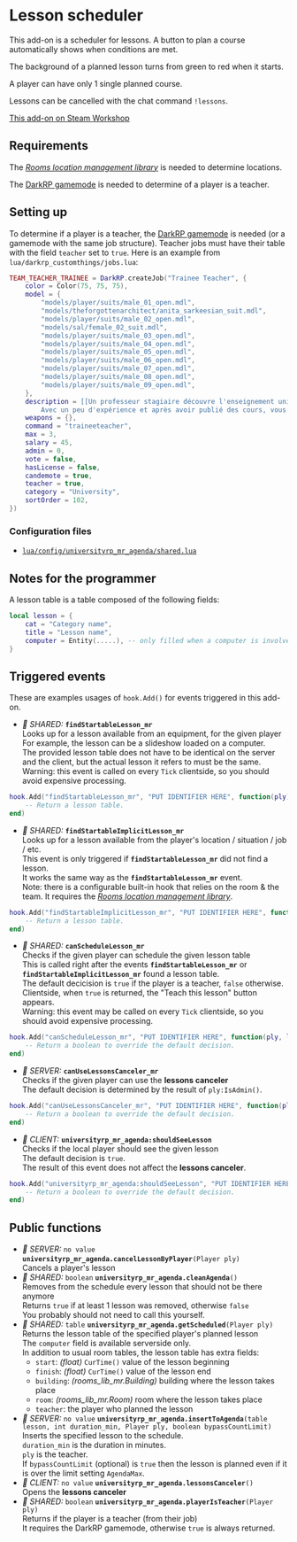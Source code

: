 # Lesson scheduler

This add-on is a scheduler for lessons. A button to plan a course automatically shows when conditions are met.

The background of a planned lesson turns from green to red when it starts.

A player can have only 1 single planned course.

Lessons can be cancelled with the chat command `!lessons`.

[This add-on on Steam Workshop](https://steamcommunity.com/sharedfiles/filedetails/?id=2133754720)

## Requirements

The *[Rooms location management library](https://github.com/EstevanTH/GMod-rooms_lib_mr)* is needed to determine locations.

The [DarkRP gamemode](https://github.com/FPtje/DarkRP) is needed to determine of a player is a teacher.

## Setting up

To determine if a player is a teacher, the [DarkRP gamemode](https://github.com/FPtje/DarkRP) is needed (or a gamemode with the same job structure). Teacher jobs must have their table with the field `teacher` set to `true`. Here is an example from `lua/darkrp_customthings/jobs.lua`:

```lua
TEAM_TEACHER_TRAINEE = DarkRP.createJob("Trainee Teacher", {
	color = Color(75, 75, 75),
	model = {
		"models/player/suits/male_01_open.mdl",
		"models/theforgottenarchitect/anita_sarkeesian_suit.mdl",
		"models/player/suits/male_02_open.mdl",
		"models/sal/female_02_suit.mdl",
		"models/player/suits/male_03_open.mdl",
		"models/player/suits/male_04_open.mdl",
		"models/player/suits/male_05_open.mdl",
		"models/player/suits/male_06_open.mdl",
		"models/player/suits/male_07_open.mdl",
		"models/player/suits/male_08_open.mdl",
		"models/player/suits/male_09_open.mdl",
	},
	description = [[Un professeur stagiaire découvre l'enseignement universitaire et dispense quelques cours.
		Avec un peu d'expérience et après avoir publié des cours, vous pourrez enfin devenir professeur titulaire !]],
	weapons = {},
	command = "traineeteacher",
	max = 3,
	salary = 45,
	admin = 0,
	vote = false,
	hasLicense = false,
	candemote = true,
	teacher = true,
	category = "University",
	sortOrder = 102,
})
```

### Configuration files

- [`lua/config/universityrp_mr_agenda/shared.lua`](../_config/lua/config/universityrp_mr_agenda/shared.lua)

## Notes for the programmer

A lesson table is a table composed of the following fields:

```lua
local lesson = {
	cat = "Category name",
	title = "Lesson name",
	computer = Entity(.....), -- only filled when a computer is involved
}
```

## Triggered events

These are examples usages of `hook.Add()` for events triggered in this add-on.

- *:black_heart: SHARED:* **`findStartableLesson_mr`**  
    Looks up for a lesson available from an equipment, for the given player  
    For example, the lesson can be a slideshow loaded on a computer.  
    The provided lesson table does not have to be identical on the server and the client, but the actual lesson it refers to must be the same.  
    Warning: this event is called on every `Tick` clientside, so you should avoid expensive processing.

```lua
hook.Add("findStartableLesson_mr", "PUT IDENTIFIER HERE", function(ply)
	-- Return a lesson table.
end)
```

- *:black_heart: SHARED:* **`findStartableImplicitLesson_mr`**  
    Looks up for a lesson available from the player's location / situation / job / etc.  
    This event is only triggered if **`findStartableLesson_mr`** did not find a lesson.  
    It works the same way as the **`findStartableLesson_mr`** event.  
    Note: there is a configurable built-in hook that relies on the room & the team. It requires the *[Rooms location management library](https://github.com/EstevanTH/GMod-rooms_lib_mr)*.

```lua
hook.Add("findStartableImplicitLesson_mr", "PUT IDENTIFIER HERE", function(ply)
	-- Return a lesson table.
end)
```

- *:black_heart: SHARED:* **`canScheduleLesson_mr`**  
    Checks if the given player can schedule the given lesson table  
    This is called right after the events **`findStartableLesson_mr`** or **`findStartableImplicitLesson_mr`** found a lesson table.  
    The default decicision is `true` if the player is a teacher, `false` otherwise.  
    Clientside, when `true` is returned, the "Teach this lesson" button appears.  
    Warning: this event may be called on every `Tick` clientside, so you should avoid expensive processing.

```lua
hook.Add("canScheduleLesson_mr", "PUT IDENTIFIER HERE", function(ply, lesson)
	-- Return a boolean to override the default decision.
end)
```

- *:blue_heart: SERVER:* **`canUseLessonsCanceler_mr`**  
    Checks if the given player can use the **lessons canceler**  
    The default decision is determined by the result of `ply:IsAdmin()`.

```lua
hook.Add("canUseLessonsCanceler_mr", "PUT IDENTIFIER HERE", function(ply)
	-- Return a boolean to override the default decision.
end)
```

- *:orange_heart: CLIENT:* **`universityrp_mr_agenda:shouldSeeLesson`**  
    Checks if the local player should see the given lesson  
    The default decision is `true`.  
    The result of this event does not affect the **lessons canceler**.

```lua
hook.Add("universityrp_mr_agenda:shouldSeeLesson", "PUT IDENTIFIER HERE", function(lesson)
	-- Return a boolean to override the default decision.
end)
```

## Public functions

- *:blue_heart: SERVER:* `no value` **`universityrp_mr_agenda.cancelLessonByPlayer`**`(Player ply)`  
    Cancels a player's lesson
- *:black_heart: SHARED:* `boolean` **`universityrp_mr_agenda.cleanAgenda`**`()`  
    Removes from the schedule every lesson that should not be there anymore  
    Returns `true` if at least 1 lesson was removed, otherwise `false`  
    You probably should not need to call this yourself.
- *:black_heart: SHARED:* `table` **`universityrp_mr_agenda.getScheduled`**`(Player ply)`  
    Returns the lesson table of the specified player's planned lesson  
    The `computer` field is available serverside only.  
    In addition to usual room tables, the lesson table has extra fields:
    - `start`: *(float)* `CurTime()` value of the lesson beginning
    - `finish`: *(float)* `CurTime()` value of the lesson end
    - `building`: *(rooms_lib_mr.Building)* building where the lesson takes place
    - `room`: *(rooms_lib_mr.Room)* room where the lesson takes place
    - `teacher`: the player who planned the lesson
- *:blue_heart: SERVER:* `no value` **`universityrp_mr_agenda.insertToAgenda`**`(table lesson, int duration_min, Player ply, boolean bypassCountLimit)`  
    Inserts the specified lesson to the schedule.  
    `duration_min` is the duration in minutes.  
    `ply` is the teacher.  
    If `bypassCountLimit` (optional) is `true` then the lesson is planned even if it is over the limit setting `AgendaMax`.
- *:orange_heart: CLIENT:* `no value` **`universityrp_mr_agenda.lessonsCanceler`**`()`  
    Opens the **lessons canceler**
- *:black_heart: SHARED:* `boolean` **`universityrp_mr_agenda.playerIsTeacher`**`(Player ply)`  
    Returns if the player is a teacher (from their job)  
    It requires the DarkRP gamemode, otherwise `true` is always returned.
